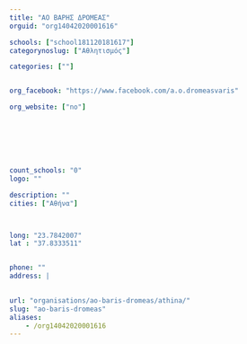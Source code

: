 ```yaml
---
title: "ΑΟ ΒΑΡΗΣ ΔΡΟΜΕΑΣ"
orguid: "org14042020001616"

schools: ["school181120181617"]
categorynoslug: ["Αθλητισμός"]

categories: [""]


org_facebook: "https://www.facebook.com/a.o.dromeasvaris"

org_website: ["no"]







count_schools: "0"
logo: ""

description: ""
cities: ["Αθήνα"]



long: "23.7842007"
lat : "37.8333511"


phone: ""
address: |
    

url: "organisations/ao-baris-dromeas/athina/"
slug: "ao-baris-dromeas"
aliases:
    - /org14042020001616
---
```




